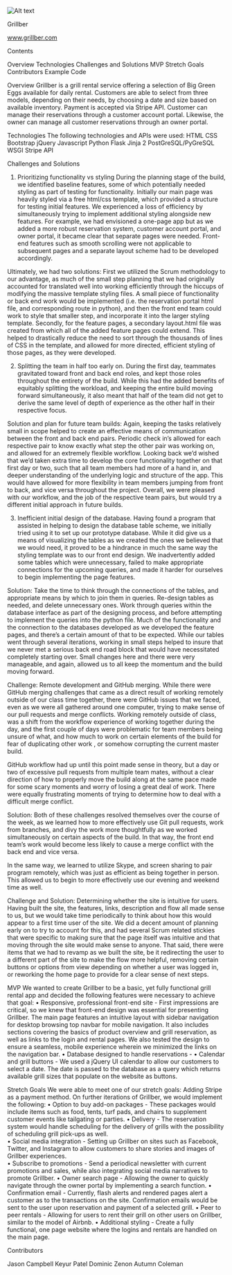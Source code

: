![Alt text](pics/grillberimageread.png)

Grillber

www.grillber.com

Contents

Overview
Technologies
Challenges and Solutions
MVP
Stretch Goals
Contributors
Example Code

Overview
Grillber is a grill rental service offering a selection of Big Green Eggs available for daily rental.  Customers are able to select from three models, depending on their needs, by choosing a date and size based on available inventory.  Payment is accepted via Stripe API.  Customer can manage their reservations through a customer account portal.  Likewise, the owner can manage all customer reservations through an owner portal.

Technologies
The following technologies and APIs were used:
HTML
CSS
Bootstrap
jQuery
Javascript
Python
Flask
Jinja 2
PostGreSQL/PyGreSQL
WSGI
Stripe API

Challenges and Solutions

1. Prioritizing functionality vs styling
During the planning stage of the build, we identified baseline features, some of which potentially needed styling as part of testing for functionality.  Initially our main page was heavily styled via a free html/css template, which provided a structure for testing initial features.  We experienced a loss of efficiency by simultaneously trying to implement additional styling alongside new features.  For example, we had envisioned a one-page app but as we added a more robust reservation system, customer account portal, and owner portal, it became clear that separate pages were needed.  Front-end features such as smooth scrolling were not applicable to subsequent pages and a separate layout scheme had to be developed accordingly.

Ultimately, we had two solutions:  First we utilized the Scrum methodology to our advantage, as much of the small step planning that we had originally accounted for translated well into working efficiently through the hiccups of modifying the massive template styling files.  A small piece of functionality or back end work would be implemented (i.e. the reservation portal html file, and corresponding route in python), and then the front end team could work to style that smaller step, and incorporate it into the larger styling template.  Secondly, for the feature pages, a secondary layout.html file was created from which all of the added feature pages could extend.  This helped to drastically reduce the need to sort through the thousands of lines of CSS in the template, and allowed for more directed, efficient styling of those pages, as they were developed.

2. Splitting the team in half too early on.
During the first day, teammates gravitated toward front and back end roles, and kept those roles throughout the entirety of the build.  While this had the added benefits of equitably splitting the workload, and keeping the entire build moving forward simultaneously, it also meant that half of the team did not get to derive the same level of depth of experience as the other half in their respective focus.  

Solution and plan for future team builds:  Again, keeping the tasks relatively small in scope helped to create an effective means of communication between the front and back end pairs.  Periodic check in’s allowed for each respective pair to know exactly what step the other pair was working on, and allowed for an extremely flexible workflow.  Looking back we’d wished that we’d taken extra time to develop the core functionality together on that first day or two, such that all team members had more of a hand in, and deeper understanding of the underlying logic and structure of the app.  This would have allowed for more flexibility in team members jumping from front to back, and vice versa throughout the project.  Overall, we were pleased with our workflow, and the job of the respective team pairs, but would try a different initial approach in future builds.

3.  Inefficient initial design of the database.
Having found a program that assisted in helping to design the database table scheme, we initially tried using it to set up our prototype database.  While it did give us a means of visualizing the tables as we created the ones we believed that we would need, it proved to be a hindrance in much the same way the styling template was to our front end design.  We inadvertently added some tables which were unnecessary, failed to make appropriate connections for the upcoming queries, and made it harder for ourselves to begin implementing the page features.

Solution:  Take the time to think through the connections of the tables, and appropriate means by which to join them in queries.  Re-design tables as needed, and delete unnecessary ones.  Work through queries within the database interface as part of the designing process, and before attempting to implement the queries into the python file. Much of the functionality and the connection to the databases developed as we developed the feature pages, and there’s a certain amount of that to be expected.  While our tables went through several iterations, working in small steps helped to insure that we never met a serious back end road block that would have necessitated completely starting over.  Small changes here and there were very manageable, and again, allowed us to all keep the momentum and the build moving forward.

Challenge: Remote development and GitHub merging.
While there were GitHub merging challenges that came as a direct result of working remotely outside of our class time together, there were GitHub issues that we faced, even as we were all gathered around one computer, trying to make sense of our pull requests and merge conflicts.  Working remotely outside of class, was a shift from the workflow experience of working together during the day, and the first couple of days were problematic for team members being unsure of what, and how much to work on certain elements of the build for fear of duplicating other work , or somehow corrupting the current master build.

GitHub workflow had up until this point made sense in theory, but a day or two of excessive pull requests from multiple team mates, without a clear direction of how to properly move the build along at the same pace made for some scary moments and worry of losing a great deal of work.  There were equally frustrating moments of trying to determine how to deal with a difficult merge conflict.

Solution:  Both of these challenges resolved themselves over the course of the week, as we learned how to more effectively use Git pull requests, work from branches, and divy the work more thoughtfully as we worked simultaneously on certain aspects of the build.  In that way, the front end team’s work would become less likely to cause a merge conflict with the back end and vice versa.

In the same way, we learned to utilize Skype, and screen sharing to pair program remotely, which was just as efficient as being together in person.  This allowed us to begin to more effectively use our evening and weekend time as well.

Challenge and Solution:  Determining whether the site is intuitive for users.
Having built the site, the features, links, description and flow all made sense to us, but we would take time periodically to think about how this would appear to a first time user of the site.  We did a decent amount of planning early on to try to account for this, and had several Scrum related stickies that were specific to making sure that the page itself was intuitive and that moving through the site would make sense to anyone.  That said, there were items that we had to revamp as we built the site, be it redirecting the user to a different part of the site to make the flow more helpful, removing certain buttons or options from view depending on whether a user was logged in,  or reworking the home page to provide for a clear sense of next steps.




MVP
We wanted to create Grillber to be a basic, yet fully functional grill rental app and decided the following features were necessary to achieve that goal:
	•	Responsive, professional front-end site - First impressions are critical, so we knew that front-end design was essential for presenting Grillber.  The main page features an intuitive layout with sidebar navigation for desktop browsing top navbar for mobile navigation.  It also includes sections covering the basics of product overview and grill reservation, as well as links to the login and rental pages.  We also tested the design to ensure a seamless, mobile experience wherein we minimized the links on the navigation bar.
	•	Database designed to handle reservations -
	•	Calendar and grill buttons - We used a jQuery UI calendar to allow our customers to select a date.  The date is passed to the database as a query which returns available grill sizes that populate on the website as buttons.  


Stretch Goals
We were able to meet one of our stretch goals: Adding Stripe as a payment method.  On further iterations of Grillber, we would implement the following:
	•	Option to buy add-on packages - These packages would include items such as food, tents, turf pads, and chairs to supplement customer events like tailgating or parties.
	•	Delivery - The reservation system would handle scheduling for the delivery of grills with the possibility of scheduling grill pick-ups as well.  
	•	Social media integration - Setting up Grillber on sites such as Facebook, Twitter, and Instagram to allow customers to share stories and images of Grillber experiences.  
	•	Subscribe to promotions - Send a periodical newsletter with current promotions and sales, while also integrating social media narratives to promote Grillber.
	•	Owner search page - Allowing the owner to quickly navigate through the owner portal by implementing a search function.
	•	Confirmation email - Currently, flash alerts and rendered pages alert a customer as to the transactions on the site.  Confirmation emails would be sent to the user upon reservation and payment of a selected grill.
	•	Peer to peer rentals - Allowing for users to rent their grill on other users on Grillber, similar to the model of Airbnb.
	•	Additional styling - Create a fully functional, one page website where the logins and rentals are handled on the main page.


Contributors

Jason Campbell
Keyur Patel
Dominic Zenon
Autumn Coleman
